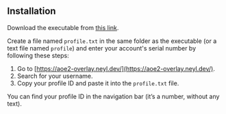 ## Installation

Download the executable from [this link](https://github.com/psigelo/aoe2_overlay_penal/releases/tag/AoeOverlay1.0).

Create a file named `profile.txt` in the same folder as the executable (or a text file named `profile`) and enter your account's serial number by following these steps:

1. Go to [https://aoe2-overlay.neyl.dev/](https://aoe2-overlay.neyl.dev/).
2. Search for your username.
3. Copy your profile ID and paste it into the `profile.txt` file.

You can find your profile ID in the navigation bar (it’s a number, without any text).

